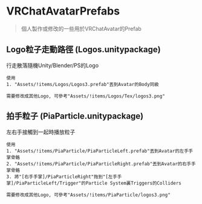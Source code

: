 # VRChatAvatarPrefabs
> 個人製作或修改的一些用於VRChatAvatar的Prefab

## Logo粒子走動路徑 (Logos.unitypackage)
行走散落隨機Unity/Blender/PS的Logo
```
使用
1. "Assets/!items/Logos/Logos3.prefab"丟到Avatar的Body同級

需要修改成其他Logo, 可參考"Assets/!items/Logos/Tex/logos3.png"
```

## 拍手粒子 (PiaParticle.unitypackage)
左右手接觸到一起時播放粒子
```
使用
1. "Assets/!items/PiaParticle/PiaParticleLeft.prefab"丟到Avatar的左手手掌骨骼
2. "Assets/!items/PiaParticle/PiaParticleRight.prefab"丟到Avatar的右手手掌骨骼
3. 將"[右手手掌]/PiaParticleRight"拖到"[左手手掌]/PiaParticleLeft/Trigger"的Particle System裏Triggers的Colliders

需要修改成其他Logo, 可參考"Assets/!items/PiaParticle/logos3.png"
```